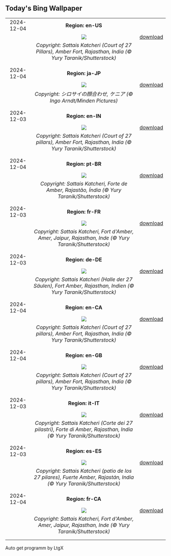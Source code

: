 ## Today's Bing Wallpaper
|      |      |      |
| :----: | :----: | :----: |
|2024-12-04|**Region: en-US**||
||![](https://www.bing.com/th?id=OHR.JaipurFort_EN-US7275752190_UHD.jpg&pid=hp&w=1152&h=648&rs=1&c=4)| [download](https://www.bing.com/th?id=OHR.JaipurFort_EN-US7275752190_UHD.jpg)|
||*Copyright: Sattais Katcheri (Court of 27 Pillars), Amber Fort, Rajasthan, India (© Yury Taranik/Shutterstock)*
||
|||
|2024-12-04|**Region: ja-JP**||
||![](https://www.bing.com/th?id=OHR.RhinosKenya_JA-JP7911615612_UHD.jpg&pid=hp&w=1152&h=648&rs=1&c=4)| [download](https://www.bing.com/th?id=OHR.RhinosKenya_JA-JP7911615612_UHD.jpg)|
||*Copyright: シロサイの顔合わせ, ケニア (© Ingo Arndt/Minden Pictures)*
||
|||
|2024-12-03|**Region: en-IN**||
||![](https://www.bing.com/th?id=OHR.JaipurFort_EN-IN9564090681_UHD.jpg&pid=hp&w=1152&h=648&rs=1&c=4)| [download](https://www.bing.com/th?id=OHR.JaipurFort_EN-IN9564090681_UHD.jpg)|
||*Copyright: Sattais Katcheri (Court of 27 pillars), Amber Fort, Rajasthan, India (© Yury Taranik/Shutterstock)*
||
|||
|2024-12-04|**Region: pt-BR**||
||![](https://www.bing.com/th?id=OHR.JaipurFort_PT-BR6821987206_UHD.jpg&pid=hp&w=1152&h=648&rs=1&c=4)| [download](https://www.bing.com/th?id=OHR.JaipurFort_PT-BR6821987206_UHD.jpg)|
||*Copyright: Sattais Katcheri, Forte de Amber, Rajastão, Índia (© Yury Taranik/Shutterstock)*
||
|||
|2024-12-03|**Region: fr-FR**||
||![](https://www.bing.com/th?id=OHR.JaipurFort_FR-FR7682390069_UHD.jpg&pid=hp&w=1152&h=648&rs=1&c=4)| [download](https://www.bing.com/th?id=OHR.JaipurFort_FR-FR7682390069_UHD.jpg)|
||*Copyright: Sattais Katcheri, Fort d'Amber, Amer, Jaipur, Rajasthan, Inde (© Yury Taranik/Shutterstock)*
||
|||
|2024-12-03|**Region: de-DE**||
||![](https://www.bing.com/th?id=OHR.JaipurFort_DE-DE4173517386_UHD.jpg&pid=hp&w=1152&h=648&rs=1&c=4)| [download](https://www.bing.com/th?id=OHR.JaipurFort_DE-DE4173517386_UHD.jpg)|
||*Copyright: Sattais Katcheri (Halle der 27 Säulen), Fort Amber, Rajasthan, Indien (© Yury Taranik/Shutterstock)*
||
|||
|2024-12-04|**Region: en-CA**||
||![](https://www.bing.com/th?id=OHR.JaipurFort_EN-CA4815702615_UHD.jpg&pid=hp&w=1152&h=648&rs=1&c=4)| [download](https://www.bing.com/th?id=OHR.JaipurFort_EN-CA4815702615_UHD.jpg)|
||*Copyright: Sattais Katcheri (Court of 27 pillars), Amber Fort, Rajasthan, India (© Yury Taranik/Shutterstock)*
||
|||
|2024-12-04|**Region: en-GB**||
||![](https://www.bing.com/th?id=OHR.JaipurFort_EN-GB1927902015_UHD.jpg&pid=hp&w=1152&h=648&rs=1&c=4)| [download](https://www.bing.com/th?id=OHR.JaipurFort_EN-GB1927902015_UHD.jpg)|
||*Copyright: Sattais Katcheri (Court of 27 pillars), Amber Fort, Rajasthan, India (© Yury Taranik/Shutterstock)*
||
|||
|2024-12-03|**Region: it-IT**||
||![](https://www.bing.com/th?id=OHR.JaipurFort_IT-IT7009980526_UHD.jpg&pid=hp&w=1152&h=648&rs=1&c=4)| [download](https://www.bing.com/th?id=OHR.JaipurFort_IT-IT7009980526_UHD.jpg)|
||*Copyright: Sattais Katcheri (Corte dei 27 pilastri), Forte di Amber, Rajasthan, India (© Yury Taranik/Shutterstock)*
||
|||
|2024-12-03|**Region: es-ES**||
||![](https://www.bing.com/th?id=OHR.JaipurFort_ES-ES4985021277_UHD.jpg&pid=hp&w=1152&h=648&rs=1&c=4)| [download](https://www.bing.com/th?id=OHR.JaipurFort_ES-ES4985021277_UHD.jpg)|
||*Copyright: Sattais Katcheri (patio de los 27 pilares), Fuerte Amber, Rajastán, India (© Yury Taranik/Shutterstock)*
||
|||
|2024-12-04|**Region: fr-CA**||
||![](https://www.bing.com/th?id=OHR.JaipurFort_FR-CA8032465470_UHD.jpg&pid=hp&w=1152&h=648&rs=1&c=4)| [download](https://www.bing.com/th?id=OHR.JaipurFort_FR-CA8032465470_UHD.jpg)|
||*Copyright: Sattais Katcheri, Fort d'Amber, Amer, Jaipur, Rajasthan, Inde (© Yury Taranik/Shutterstock)*
||
|||

Auto get programm by LtgX

